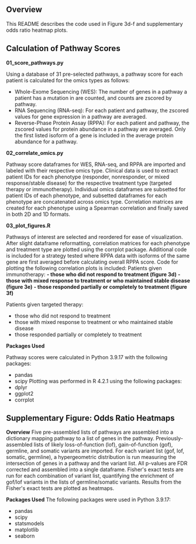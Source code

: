 ## Overview
This README describes the code used in Figure 3d-f and supplementary odds ratio heatmap plots.

## Calculation of Pathway Scores

**01_score_pathways.py**

Using a database of 31 pre-selected pathways, a pathway score for each patient is calculated for the omics types as follows:
- Whole-Exome Sequencing (WES): The number of genes in a pathway a patient has a mutation in are counted, and counts are zscored by pathway.
- RNA Sequencing (RNA-seq): For each patient and pathway, the zscored values for gene expression in a pathway are averaged.
- Reverse-Phase Protein Assay (RPPA): For each patient and pathway, the zscored values for protein abundance in a pathway are averaged. Only the first listed isoform of a gene is included in the average protein abundance for a pathway.

**02_correlate_omics.py**

Pathway score dataframes for WES, RNA-seq, and RPPA are imported and labeled with their respective omics type. Clinical data is used to extract patient IDs for each phenotype (responder, nonresponder, or mixed response/stable disease) for the respective treatment type (targeted therapy or immunotherapy). Individual omics dataframes are subsetted for patient IDs of each phenotype, and subsetted dataframes for each phenotype are concatenated across omics type. Correlation matrices are created for each phenotype using a Spearman correlation and finally saved in both 2D and 1D formats.

**03_plot_figures.R**

Pathways of interest are selected and reordered for ease of visualization. After slight dataframe reformatting, correlation matrices for each phenotype and treatment type are plotted using the corrplot package. Additional code is included for a strategy tested where RPPA data with isoforms of the same gene are first averaged before calculating overall RPPA score. Code for plotting the following correlation plots is included:
Patients given immunotherapy:
**- those who did not respond to treatment (figure 3d)**
**- those with mixed response to treatment or who maintained stable disease (figure 3e)**
**- those responded partially or completely to treatment (figure 3f)**

Patients given targeted therapy:
- those who did not respond to treatment
- those with mixed response to treatment or who maintained stable disease
- those responded partially or completely to treatment

**Packages Used**

Pathway scores were calculated in Python 3.9.17 with the following packages:
- pandas
- scipy
Plotting was performed in R 4.2.1 using the following packages:
- dplyr
- ggplot2
- corrplot

## Supplementary Figure: Odds Ratio Heatmaps

**Overview**
Five pre-assembled lists of pathways are assembled into a dictionary mapping pathway to a list of genes in the pathway. Previously-assembled lists of likely loss-of-function (lof), gain-of-function (gof), germline, and somatic variants are imported. For each variant list (gof, lof, somatic, germline), a hypergeometric distribution is run measuring the intersection of genes in a pathway and the variant list. All p-values are FDR corrected and assembled into a single dataframe. Fisher's exact tests are run for each combination of variant list, quantifying the enrichment of gof/lof variants in the lists of germline/somatic variants. Results from the Fisher's exact tests are plotted as heatmaps.

**Packages Used**
The following packages were used in Python 3.9.17:
- pandas
- scipy
- statsmodels
- matplotlib
- seaborn
